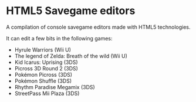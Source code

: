 # HTML5 Savegame editors
A compilation of console savegame editors made with HTML5 technologies.

It can edit a few bits in the following games:
 * Hyrule Warriors (Wii U)
 * The legend of Zelda: Breath of the wild (Wii U)
 * Kid Icarus: Uprising (3DS)
 * Picross 3D Round 2 (3DS)
 * Pokémon Picross (3DS)
 * Pokémon Shuffle (3DS)
 * Rhythm Paradise Megamix (3DS)
 * StreetPass Mii Plaza (3DS)
